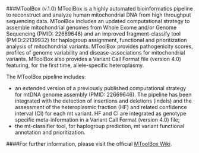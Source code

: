 ###MToolBox (v.1.0)
MToolBox is a highly automated bioinformatics pipeline to reconstruct and analyze human mitochondrial DNA from high throughput sequencing data. MToolBox includes an updated computational strategy to assemble mitochondrial genomes from Whole Exome and/or Genome Sequencing (PMID: 22669646) and an improved fragment-classify tool (PMID:22139932) for haplogroup assignment, functional and prioritization analysis of mitochondrial variants. MToolBox provides pathogenicity scores, profiles of genome variability and disease-associations for mitochondrial variants. MToolBox also provides a Variant Call Format file (version 4.0) featuring, for the first time, allele-specific heteroplasmy.  
  
The MToolBox pipeline includes:

- an extended version of a previously published computational strategy for mtDNA genome assembly (PMID: 22669646). The pipeline has been integrated with the detection of insertions and deletions (indels) and the assessment of the heteroplasmic fraction (HF) and related confidence interval (CI) for each mt variant. HF and CI are integrated as genotype specific meta-information in a Variant Call Format (version 4.0) file;
- the mt-classifier tool, for haplogroup prediction, mt variant functional annotation and prioritization.

####For further information, please visit the official [MToolBox Wiki](https://github.com/robertopreste/MToolBox/wiki).